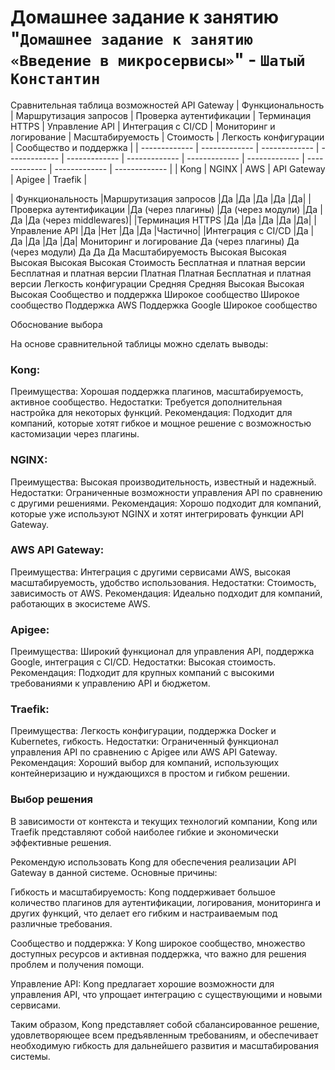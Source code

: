 # Домашнее задание к занятию "`Домашнее задание к занятию «Введение в микросервисы»`" - `Шатый Константин`

Сравнительная таблица возможностей API Gateway
| Функциональность | Маршрутизация запросов | Проверка аутентификации | Терминация HTTPS | Управление API | Интеграция с CI/CD | Мониторинг и логирование | Масштабируемость | Стоимость | Легкость конфигурации | Сообщество и поддержка |
| ------------- | ------------- | ------------- | ------------- | ------------- | ------------- | ------------- | ------------- | ------------- | ------------- | ------------- |
|	Kong	| NGINX	| AWS | API Gateway	| Apigee	| Traefik |




| Функциональность 
|Маршрутизация запросов	|Да	|Да	|Да	|Да	|Да|
|Проверка аутентификации	|Да (через плагины)	|Да (через модули)	|Да	|Да	|Да (через middlewares)|
|Терминация HTTPS	|Да	|Да	|Да	|Да	|Да|
|Управление API	|Да	|Нет	|Да	|Да	|Частично|
|Интеграция с CI/CD	|Да	|Да	|Да	|Да	|Да|
Мониторинг и логирование	Да (через плагины)	Да (через модули)	Да	Да	Да
Масштабируемость	Высокая	Высокая	Высокая	Высокая	Высокая
Стоимость	Бесплатная и платная версии	Бесплатная и платная версии	Платная	Платная	Бесплатная и платная версии
Легкость конфигурации	Средняя	Средняя	Высокая	Высокая	Высокая
Сообщество и поддержка	Широкое сообщество	Широкое сообщество	Поддержка AWS	Поддержка Google	Широкое сообщество

Обоснование выбора

На основе сравнительной таблицы можно сделать выводы:

### Kong:

Преимущества: Хорошая поддержка плагинов, масштабируемость, активное сообщество.
Недостатки: Требуется дополнительная настройка для некоторых функций.
Рекомендация: Подходит для компаний, которые хотят гибкое и мощное решение с возможностью кастомизации через плагины.

### NGINX:

Преимущества: Высокая производительность, известный и надежный.
Недостатки: Ограниченные возможности управления API по сравнению с другими решениями.
Рекомендация: Хорошо подходит для компаний, которые уже используют NGINX и хотят интегрировать функции API Gateway.

### AWS API Gateway:

Преимущества: Интеграция с другими сервисами AWS, высокая масштабируемость, удобство использования.
Недостатки: Стоимость, зависимость от AWS.
Рекомендация: Идеально подходит для компаний, работающих в экосистеме AWS.

### Apigee:

Преимущества: Широкий функционал для управления API, поддержка Google, интеграция с CI/CD.
Недостатки: Высокая стоимость.
Рекомендация: Подходит для крупных компаний с высокими требованиями к управлению API и бюджетом.

### Traefik:

Преимущества: Легкость конфигурации, поддержка Docker и Kubernetes, гибкость.
Недостатки: Ограниченный функционал управления API по сравнению с Apigee или AWS API Gateway.
Рекомендация: Хороший выбор для компаний, использующих контейнеризацию и нуждающихся в простом и гибком решении.


### Выбор решения

В зависимости от контекста и текущих технологий компании, Kong или Traefik представляют собой наиболее гибкие и экономически эффективные решения.

Рекомендую использовать Kong для обеспечения реализации API Gateway в данной системе. Основные причины:

Гибкость и масштабируемость: Kong поддерживает большое количество плагинов для аутентификации, логирования, мониторинга и других функций, что делает его гибким и настраиваемым под различные требования.

Сообщество и поддержка: У Kong широкое сообщество, множество доступных ресурсов и активная поддержка, что важно для решения проблем и получения помощи.

Управление API: Kong предлагает хорошие возможности для управления API, что упрощает интеграцию с существующими и новыми сервисами.

Таким образом, Kong представляет собой сбалансированное решение, удовлетворяющее всем предъявленным требованиям, и обеспечивает необходимую гибкость для дальнейшего развития и масштабирования системы.


